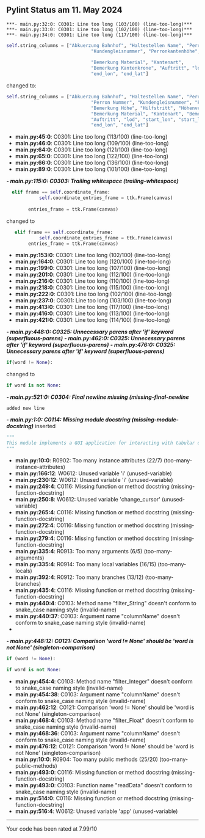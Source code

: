 ## Pylint Status am 11. May 2024
```
***- main.py:32:0: C0301: Line too long (103/100) (line-too-long)***
***- main.py:33:0: C0301: Line too long (102/100) (line-too-long)***
***- main.py:34:0: C0301: Line too long (117/100) (line-too-long)***
```
````python
self.string_columns = ["Abkuerzung Bahnhof", "Haltestellen Name", "Perrontyp", "Perron Nummer",
                               "Kundengleisnummer", "Perronkantenhöhe", "Bemerkung Höhe", "Hilfstritt"
                                                                                          "Höhenverlauf", "Material",
                               "Bemerkung Material", "Kantenart",
                               "Bemerkung Kantenkrone", "Auftritt", "lod", "start_lon", "start_lat",
                               "end_lon", "end_lat"]

````
changed to:
```python
self.string_columns = ["Abkuerzung Bahnhof", "Haltestellen Name", "Perrontyp",
                               "Perron Nummer", "Kundengleisnummer", "Perronkantenhöhe",
                               "Bemerkung Höhe", "Hilfstritt", "Höhenverlauf", "Material",
                               "Bemerkung Material", "Kantenart", "Bemerkung Kantenkrone",
                               "Auftritt", "lod", "start_lon", "start_lat",
                               "end_lon", "end_lat"]

```

- **main.py:45:0**: C0301: Line too long (113/100) (line-too-long)
- **main.py:46:0**: C0301: Line too long (109/100) (line-too-long)
- **main.py:64:0**: C0301: Line too long (121/100) (line-too-long)
- **main.py:65:0**: C0301: Line too long (122/100) (line-too-long)
- **main.py:66:0**: C0301: Line too long (136/100) (line-too-long)
- **main.py:89:0**: C0301: Line too long (101/100) (line-too-long)

***- main.py:115:0: C0303: Trailing whitespace (trailing-whitespace)***

````python
  elif frame == self.coordinate_frame:
            self.coordinate_entries_frame = ttk.Frame(canvas)
        
        entries_frame = ttk.Frame(canvas)
````
changed to
````python
   elif frame == self.coordinate_frame:
            self.coordinate_entries_frame = ttk.Frame(canvas)
        entries_frame = ttk.Frame(canvas)
````
- **main.py:153:0**: C0301: Line too long (102/100) (line-too-long)
- **main.py:164:0**: C0301: Line too long (120/100) (line-too-long)
- **main.py:199:0**: C0301: Line too long (107/100) (line-too-long)
- **main.py:201:0**: C0301: Line too long (112/100) (line-too-long)
- **main.py:216:0**: C0301: Line too long (110/100) (line-too-long)
- **main.py:218:0**: C0301: Line too long (115/100) (line-too-long)
- **main.py:222:0**: C0301: Line too long (102/100) (line-too-long)
- **main.py:237:0**: C0301: Line too long (103/100) (line-too-long)
- **main.py:413:0**: C0301: Line too long (117/100) (line-too-long)
- **main.py:416:0**: C0301: Line too long (113/100) (line-too-long)
- **main.py:421:0**: C0301: Line too long (114/100) (line-too-long)

***- main.py:448:0: C0325: Unnecessary parens after 'if' keyword (superfluous-parens)***
***- main.py:462:0: C0325: Unnecessary parens after 'if' keyword (superfluous-parens)***
***- main.py:476:0: C0325: Unnecessary parens after 'if' keyword (superfluous-parens)***

```python
if(word != None):
```
changed to
```python
if word is not None:
```


***- main.py:521:0: C0304: Final newline missing (missing-final-newline***
```
added new line
```


***- **main.py:1:0**: C0114: Missing module docstring (missing-module-docstring)***
inserted
```python
"""
This module implements a GUI application for interacting with tabular data.
"""
```
- **main.py:10:0**: R0902: Too many instance attributes (22/7) (too-many-instance-attributes)
- **main.py:166:12**: W0612: Unused variable 'i' (unused-variable)
- **main.py:230:12**: W0612: Unused variable 'i' (unused-variable)
- **main.py:249:4**: C0116: Missing function or method docstring (missing-function-docstring)
- **main.py:250:8**: W0612: Unused variable 'change_cursor' (unused-variable)
- **main.py:265:4**: C0116: Missing function or method docstring (missing-function-docstring)
- **main.py:272:4**: C0116: Missing function or method docstring (missing-function-docstring)
- **main.py:279:4**: C0116: Missing function or method docstring (missing-function-docstring)
- **main.py:335:4**: R0913: Too many arguments (6/5) (too-many-arguments)
- **main.py:335:4**: R0914: Too many local variables (16/15) (too-many-locals)
- **main.py:392:4**: R0912: Too many branches (13/12) (too-many-branches)
- **main.py:435:4**: C0116: Missing function or method docstring (missing-function-docstring)
- **main.py:440:4**: C0103: Method name "filter_String" doesn't conform to snake_case naming style (invalid-name)
- **main.py:440:37**: C0103: Argument name "columnName" doesn't conform to snake_case naming style (invalid-name)
- 

***- main.py:448:12: C0121: Comparison 'word != None' should be 'word is not None' (singleton-comparison)***
```python
if (word != None):
```
````python
if word is not None:
````

- **main.py:454:4**: C0103: Method name "filter_Integer" doesn't conform to snake_case naming style (invalid-name)
- **main.py:454:38**: C0103: Argument name "columnName" doesn't conform to snake_case naming style (invalid-name)
- **main.py:462:12**: C0121: Comparison 'word != None' should be 'word is not None' (singleton-comparison)
- **main.py:468:4**: C0103: Method name "filter_Float" doesn't conform to snake_case naming style (invalid-name)
- **main.py:468:36**: C0103: Argument name "columnName" doesn't conform to snake_case naming style (invalid-name)
- **main.py:476:12**: C0121: Comparison 'word != None' should be 'word is not None' (singleton-comparison)
- **main.py:10:0**: R0904: Too many public methods (25/20) (too-many-public-methods)
- **main.py:493:0**: C0116: Missing function or method docstring (missing-function-docstring)
- **main.py:493:0**: C0103: Function name "readData" doesn't conform to snake_case naming style (invalid-name)
- **main.py:514:0**: C0116: Missing function or method docstring (missing-function-docstring)
- **main.py:516:4**: W0612: Unused variable 'app' (unused-variable)


-----------------------------------
Your code has been rated at 7.99/10

